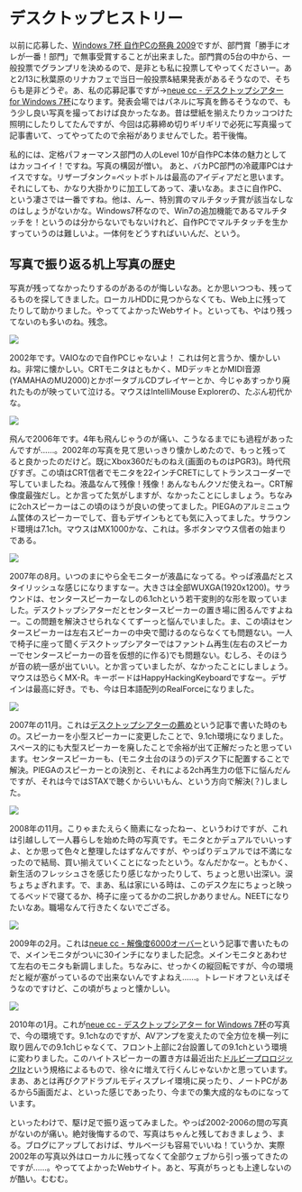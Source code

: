 # デスクトップヒストリー

以前に応募した、[Windows 7杯 自作PCの祭典 2009](http://www.dosv.jp/contest/7cup/result/index.htm "Windows 7杯 自作PCの祭典 2009")ですが、部門賞「勝手にオレが一番！部門」で無事受賞することが出来ました。部門賞の5台の中から、一般投票でグランプリを決めるので、是非とも私に投票してやってくださいー。あと2/13に秋葉原のリナカフェで当日一般投票&結果発表があるそうなので、そちらも是非どうぞ。あ、私の応募記事ですが→[neue cc - デスクトップシアター for Windows 7杯](http://neue.cc/2010/01/15_235.html "neue cc - デスクトップシアター for Windows 7杯")になります。発表会場ではパネルに写真を飾るそうなので、もう少し良い写真を撮っておけば良かったなあ。昔は壁紙を揃えたりカッコつけた照明にしたりしてたんですが、今回は応募締め切りギリギリで必死に写真撮って記事書いて、ってやってたので余裕がありませんでした。若干後悔。

私的には、定格パフォーマンス部門の人のLevel 10が自作PC本体の魅力としてはカッコイイ！ですね。写真の構図が憎い。 あと、バカPC部門の冷蔵庫PCはナイスですな。リザーブタンク=ペットボトルは最高のアイディアだと思います。それにしても、かなり大掛かりに加工してあって、凄いなあ。まさに自作PC、という凄さでは一番ですね。他は、んー、特別賞のマルチタッチ賞が該当なしなのはしょうがないかな。Windows7杯なので、Win7の追加機能であるマルチタッチを！というのは分からないでもないけれど、自作PCでマルチタッチを生かすっていうのは難しいよ。一体何をどうすればいいんだ、という。

写真で振り返る机上写真の歴史
---
写真が残ってなかったりするのがあるのが悔しいなあ。とか思いつつも、残ってるものを探してきました。ローカルHDDに見つからなくても、Web上に残ってたりして助かりました。やっててよかったWebサイト。といっても、やはり残ってないのも多いのね。残念。

<p class="noindent">
	<img src="http://neue.cc/wp-content/uploads/image/deskhistory/200210.jpg">
</p>

2002年です。VAIOなので自作PCじゃないよ！ これは何と言うか、懐かしいね。非常に懐かしい。CRTモニタはともかく、MDデッキとかMIDI音源(YAMAHAのMU2000)とかポータブルCDプレイヤーとか、今じゃあすっかり廃れたものが映っていて泣ける。マウスはIntelliMouse Explorerの、たぶん初代かな。

<p class="noindent">
	<img src="http://neue.cc/wp-content/uploads/image/deskhistory/200602.jpg">
</p>

飛んで2006年です。4年も飛んじゃうのが痛い、こうなるまでにも過程があったんですが……。2002年の写真を見て思いっきり懐かしめたので、もっと残ってると良かったのだけど。既にXbox360だものねえ(画面のものはPGR3)。時代飛びすぎ。この頃はCRT信者でモニタを22インチCRETにしてトランスコーダーで写していましたね。液晶なんて残像！残像！あんなもんクソだ使えねー。CRT解像度最強だし。とか言ってた気がしますが、なかったことにしましょう。ちなみに2chスピーカーはこの頃のほうが良いの使ってました。PIEGAのアルミニュウム筐体のスピーカーでして、音もデザインもとても気に入ってました。サラウンド環境は7.1ch。マウスはMX1000かな、これは。多ボタンマウス信者の始まりである。

<p class="noindent">
	<img src="http://neue.cc/wp-content/uploads/image/deskhistory/200708.jpg">
</p>

2007年の8月。いつのまにやら全モニターが液晶になってる。やっぱ液晶だとスタイリッシュな感じになりますなー。大きさは全部WUXGA(1920x1200)。サラウンドは、センタースピーカーなしの6.1chという若干変則的な形を取っていました。デスクトップシアターだとセンタースピーカーの置き場に困るんですよねー。この問題を解決させられなくてずーっと悩んでいました。ま、この頃はセンタースピーカーは左右スピーカーの中央で聞けるのならなくても問題ない。一人で椅子に座って聞くデスクトップシアターではファントム再生(左右のスピーカーでセンタースピーカーの音を仮想的に作る)でも問題ない。むしろ、そのほうが音の統一感が出ていい。とか言っていましたが、なかったことにしましょう。マウスは恐らくMX-R。キーボードはHappyHackingKeyboardですなー。デザインは最高に好き。でも、今は日本語配列のRealForceになりました。

<p class="noindent">
	<img src="http://neue.cc/wp-content/uploads/image/deskhistory/200711.jpg">
</p>

2007年の11月。これは[デスクトップシアターの薦め](http://neue.cc/2007/11/27_31.html#comment-47 "neue cc - デスクトップシアターの薦め")という記事で書いた時のもの。スピーカーを小型スピーカーに変更したことで、9.1ch環境になりました。スペース的にも大型スピーカーを廃したことで余裕が出て正解だったと思っています。センタースピーカーも、(モニタ土台のほうの)デスク下に配置することで解決。PIEGAのスピーカーとの決別と、それによる2ch再生力の低下に悩んだんですが、それは今ではSTAXで聴くからいいもん、という方向で解決(？)しました。

<p class="noindent">
	<img src="http://neue.cc/wp-content/uploads/image/deskhistory/200811.jpg">
</p>

2008年の11月。こりゃまたえらく簡素になったねー、というわけですが、これは引越しして一人暮らしを始めた時の写真です。モニタとかデュアルでいいっすよ、とか思って色々と整理したはずなんですが、やっぱりデュアルでは不満になったので結局、買い揃えていくことになったという。なんだかなー。ともかく、新生活のフレッシュさを感じたり感じなかったりして、ちょっと思い出深い。涙ちょちょぎれます。で、まあ、私は家にいる時は、このデスク左にちょっと映ってるベッドで寝てるか、椅子に座ってるかの二択しかありません。NEETになりたいなあ。職場なんて行きたくないでござる。

<p class="noindent">
	<img src="http://neue.cc/wp-content/uploads/image/deskhistory/200902.jpg">
</p>

2009年の2月。これは[neue cc - 解像度6000オーバー](http://neue.cc/2009/02/01_132.html "neue cc - 解像度6000オーバー")という記事で書いたもので、メインモニタがついに30インチになりました記念。メインモニタとあわせて左右のモニタも新調しました。ちなみに、せっかくの縦回転ですが、今の環境だと縦が塞がっているので出来ないんですよねえ……。トレードオフといえばそうなのですけど、この頃がちょっと懐かしい。

<p class="noindent">
	<img src="http://neue.cc/wp-content/uploads/image/deskhistory/201001.jpg">
</p>

2010年の1月。これが[neue cc - デスクトップシアター for Windows 7杯](http://neue.cc/2010/01/15_235.html "neue cc - デスクトップシアター for Windows 7杯")の写真で、今の環境です。9.1chなのですが、AVアンプを変えたので全方位を横一列に取り囲んでの9.1chじゃなくて、フロント上部に2台設置しての9.1chという環境に変わりました。このハイトスピーカーの置き方は最近出た[ドルビープロロジックIIz](http://www.dolby.co.jp/consumer/technology/dolby_pro_logic_iiz.html "ドルビープロロジックIIz")という規格によるもので、徐々に増えて行くんじゃないかと思っています。まあ、あとは再びクアドラプルモディスプレイ環境に戻ったり、ノートPCがあるから5画面だよ、といった感じであったり、今までの集大成的なものになっています。

といったわけで、駆け足で振り返ってみました。やっぱ2002-2006の間の写真がないのが痛い。絶対後悔するので、写真はちゃんと残しておきましょう、まる。ブログにアップしておけば、サルベージも容易でいいね！ていうか、実際2002年の写真以外はローカルに残ってなくて全部ウェブから引っ張ってきたのですが……。やっててよかったWebサイト。あと、写真がちっとも上達しないのが酷い。むむむ。
